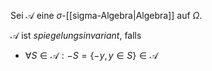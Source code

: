 Sei $\mathcal{A}$ eine $\sigma$-[[sigma-Algebra|Algebra]] auf $\Omega$.

$\mathcal{A}$ ist *spiegelungsinvariant*, falls
- $\forall S \in \mathcal{A} : -S = \{ -y, y \in S \} \in \mathcal{A}$